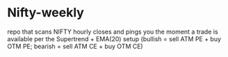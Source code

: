 # Nifty-weekly
repo that scans NIFTY hourly closes and pings you the moment a trade is available per the Supertrend + EMA(20) setup (bullish = sell ATM PE + buy OTM PE; bearish = sell ATM CE + buy OTM CE)
